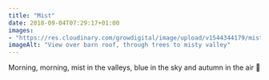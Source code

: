 ```yaml
---
title: "Mist"
date: 2018-09-04T07:29:17+01:00
images: 
- "https://res.cloudinary.com/growdigital/image/upload/v1544344179/mist-30594663478.jpg"
imageAlt: "View over barn roof, through trees to misty valley"
---
```


Morning, morning, mist in the valleys, blue in the sky and autumn in the air 🙂
